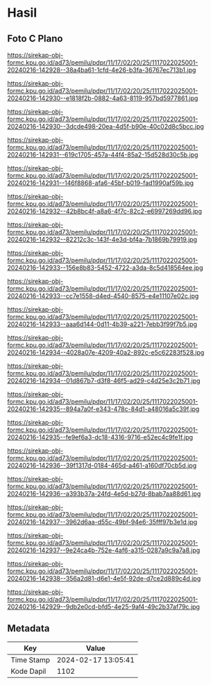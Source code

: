 # Hasil

## Foto C Plano

https://sirekap-obj-formc.kpu.go.id/ad73/pemilu/pdpr/11/17/02/20/25/1117022025001-20240216-142928--38a4ba61-1cfd-4e26-b3fa-36767ec713b1.jpg

https://sirekap-obj-formc.kpu.go.id/ad73/pemilu/pdpr/11/17/02/20/25/1117022025001-20240216-142930--e1818f2b-0882-4a63-8119-957bd5977861.jpg

https://sirekap-obj-formc.kpu.go.id/ad73/pemilu/pdpr/11/17/02/20/25/1117022025001-20240216-142930--3dcde498-20ea-4d5f-b90e-40c02d8c5bcc.jpg

https://sirekap-obj-formc.kpu.go.id/ad73/pemilu/pdpr/11/17/02/20/25/1117022025001-20240216-142931--619c1705-457a-44f4-85a2-15d528d30c5b.jpg

https://sirekap-obj-formc.kpu.go.id/ad73/pemilu/pdpr/11/17/02/20/25/1117022025001-20240216-142931--146f8868-afa6-45bf-b019-fad1990af59b.jpg

https://sirekap-obj-formc.kpu.go.id/ad73/pemilu/pdpr/11/17/02/20/25/1117022025001-20240216-142932--42b8bc4f-a8a6-4f7c-82c2-e6997269dd96.jpg

https://sirekap-obj-formc.kpu.go.id/ad73/pemilu/pdpr/11/17/02/20/25/1117022025001-20240216-142932--82212c3c-143f-4e3d-bf4a-7b1869b79919.jpg

https://sirekap-obj-formc.kpu.go.id/ad73/pemilu/pdpr/11/17/02/20/25/1117022025001-20240216-142933--156e8b83-5452-4722-a3da-8c5d418564ee.jpg

https://sirekap-obj-formc.kpu.go.id/ad73/pemilu/pdpr/11/17/02/20/25/1117022025001-20240216-142933--cc7e1558-d4ed-4540-8575-e4e11107e02c.jpg

https://sirekap-obj-formc.kpu.go.id/ad73/pemilu/pdpr/11/17/02/20/25/1117022025001-20240216-142933--aaa6d144-0d11-4b39-a221-7ebb3f99f7b5.jpg

https://sirekap-obj-formc.kpu.go.id/ad73/pemilu/pdpr/11/17/02/20/25/1117022025001-20240216-142934--4028a07e-4209-40a2-892c-e5c62283f528.jpg

https://sirekap-obj-formc.kpu.go.id/ad73/pemilu/pdpr/11/17/02/20/25/1117022025001-20240216-142934--01d867b7-d3f8-46f5-ad29-c4d25e3c2b71.jpg

https://sirekap-obj-formc.kpu.go.id/ad73/pemilu/pdpr/11/17/02/20/25/1117022025001-20240216-142935--894a7a0f-e343-478c-84d1-a48016a5c39f.jpg

https://sirekap-obj-formc.kpu.go.id/ad73/pemilu/pdpr/11/17/02/20/25/1117022025001-20240216-142935--fe9ef6a3-dc18-4316-9716-e52ec4c9fe1f.jpg

https://sirekap-obj-formc.kpu.go.id/ad73/pemilu/pdpr/11/17/02/20/25/1117022025001-20240216-142936--39f1317d-0184-465d-a461-a160df70cb5d.jpg

https://sirekap-obj-formc.kpu.go.id/ad73/pemilu/pdpr/11/17/02/20/25/1117022025001-20240216-142936--a393b37a-24fd-4e5d-b27d-8bab7aa88d61.jpg

https://sirekap-obj-formc.kpu.go.id/ad73/pemilu/pdpr/11/17/02/20/25/1117022025001-20240216-142937--3962d6aa-d55c-49bf-94e6-35fff97b3e1d.jpg

https://sirekap-obj-formc.kpu.go.id/ad73/pemilu/pdpr/11/17/02/20/25/1117022025001-20240216-142937--9e24ca4b-752e-4af6-a315-0287a9c9a7a8.jpg

https://sirekap-obj-formc.kpu.go.id/ad73/pemilu/pdpr/11/17/02/20/25/1117022025001-20240216-142938--356a2d81-d6e1-4e5f-92de-d7ce2d889c4d.jpg

https://sirekap-obj-formc.kpu.go.id/ad73/pemilu/pdpr/11/17/02/20/25/1117022025001-20240216-142929--9db2e0cd-bfd5-4e25-9af4-49c2b37af79c.jpg


## Metadata

| Key        | Value               |
| ---------- | ------------------- |
| Time Stamp | 2024-02-17 13:05:41 |
| Kode Dapil | 1102                |



